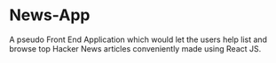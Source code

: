 # News-App
A pseudo Front End Application which would let the users help list and browse top Hacker News articles conveniently made using React JS.
